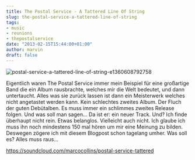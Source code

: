 ```yaml
---
title: The Postal Service - A Tattered Line Of String
slug: the-postal-service-a-tattered-line-of-string
tags:
- music
- reunions
- thepostalservice
date: "2013-02-15T15:44:00+01:00"
author: marvin
draft: false
---
```

![postal-service-a-tattered-line-of-string-e1360608792758](/images/postal-service-a-tattered-line-of-string-e1360608792758.jpeg)

Eigentlich waren The Postal Service immer mein Beispiel für eine
großartige Band die ein Album rausbrachte, welches mir die Welt
bedeutet, und dann untertaucht. Alles was sie zurück lassen ist dann ein
Meisterwerk welches nicht angetastet werden kann. Kein schlechtes
zweites Album. Der Fluch der guten Debütalben. Es muss immer ein
schlimmes zweites Release folgen. Und was soll man sagen... Da ist er:
ein neuer Track. Und? Ich finde überhaupt nicht rein. Etwas belanglos.
Vielleicht auch nicht. Ich glaube ich muss ihn noch mindestens 150 mal
hören um mir eine Meinung zu bilden. Deswegen zögere ich mit diesem
Blogpost schon tagelang umher. Was soll es? Alles muss raus...

https://soundcloud.com/marcocollins/postal-service-tattered